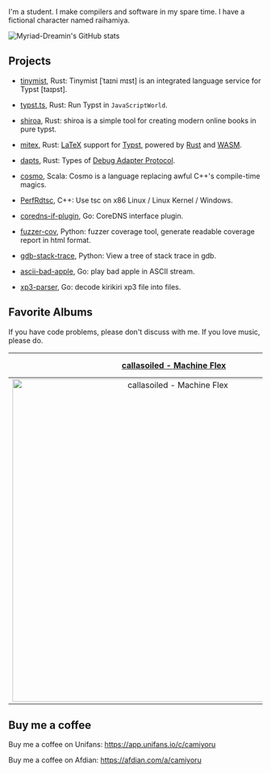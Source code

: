 I'm a student. I make compilers and software in my spare time. I have a fictional character named raihamiya.

![Myriad-Dreamin's GitHub stats](https://github-readme-stats.vercel.app/api?username=Myriad-Dreamin&show=reviews,discussions_started,discussions_answered,prs_merged,prs_merged_percentage)

## Projects

- [tinymist](https://github.com/Myriad-Dreamin/tinymist), Rust: Tinymist [ˈtaɪni mɪst] is an integrated language service for Typst [taɪpst].

- [typst.ts](https://github.com/Myriad-Dreamin/typst.ts), Rust: Run Typst in `JavaScriptWorld`.

- [shiroa](https://github.com/Myriad-Dreamin/shiroa), Rust: shiroa is a simple tool for creating modern online books in pure typst.

- [mitex](https://github.com/mitex-rs/mitex), Rust: [LaTeX](https://www.latex-project.org/) support for [Typst](https://typst.app/), powered by [Rust](https://www.rust-lang.org/) and [WASM](https://webassembly.org/).

- [dapts](https://github.com/Myriad-Dreamin/dapts), Rust: Types of [Debug Adapter Protocol](https://microsoft.github.io/debug-adapter-protocol/).

- [cosmo](https://github.com/Myriad-Dreamin/cosmo), Scala: Cosmo is a language replacing awful C++'s compile-time magics.

- [PerfRdtsc](https://github.com/Myriad-Dreamin/PerfRdtsc), C++: Use tsc on x86 Linux / Linux Kernel / Windows.

- [coredns-if-plugin](https://github.com/Myriad-Dreamin/coredns-if-plugin), Go: CoreDNS interface plugin.

- [fuzzer-cov](https://github.com/Myriad-Dreamin/fuzzer-cov), Python: fuzzer coverage tool, generate readable coverage report in html format.

- [gdb-stack-trace](https://github.com/Myriad-Dreamin/gdb-stack-trace), Python: View a tree of stack trace in gdb.

- [ascii-bad-apple](https://github.com/Myriad-Dreamin/ascii-bad-apple), Go: play bad apple in ASCII stream.

- [xp3-parser](https://github.com/Myriad-Dreamin/xp3-parser), Go: decode kirikiri xp3 file into files.

## Favorite Albums

If you have code problems, please don't discuss with me. If you love music, please do.

<!-- begin-fav-albums -->
|[callasoiled - Machine Flex](https://callasoiled.bandcamp.com/album/machine-flex)|[And More](./Albums.md)|
|:-:|:-:|
|<img src="https://f4.bcbits.com/img/a0883869126_16.jpg" alt="callasoiled - Machine Flex" width="640">|[And More](./Albums.md)|
<!-- end-fav-albums -->

## Buy me a coffee

Buy me a coffee on Unifans: https://app.unifans.io/c/camiyoru

Buy me a coffee on Afdian: https://afdian.com/a/camiyoru
